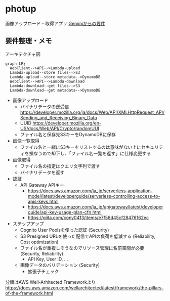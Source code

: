 # photup

画像アップロード・取得アプリ
[Geminiからの要件](REQUIREMENTS.md)

## 要件整理・メモ

アーキテクチャ図

```mermaid
graph LR;
  WebClient-->API-->Lambda-upload
  Lambda-upload--store files-->S3
  Lambda-upload--store metadata-->DynamoDB
  WebClient-->API-->Lambda-download
  Lambda-download--get files-->S3
  Lambda-download--get metadata-->DynamoDB
```

- 画像アップロード
  - バイナリデータの送受信 <https://developer.mozilla.org/ja/docs/Web/API/XMLHttpRequest_API/Sending_and_Receiving_Binary_Data>
  - UUID <https://developer.mozilla.org/en-US/docs/Web/API/Crypto/randomUUI>
  - ファイル名と保存先S3キーをDynamoDBに保存
- 画像一覧取得
  - ファイル名と一緒にS3キーをリストするのは意味がない上にセキュリティを損なうので却下し、「ファイル名一覧を返す」に仕様変更する
- 画像取得
  - ファイル名の指定はクエリ文字列で渡す
  - バイナリデータを返す
- 認証
  - API Gateway APIキー
    - <https://docs.aws.amazon.com/ja_jp/serverless-application-model/latest/developerguide/serverless-controlling-access-to-apis-keys.html>
    - <https://docs.aws.amazon.com/ja_jp/apigateway/latest/developerguide/api-key-usage-plan-cfn.html>
    - <https://qiita.com/cony0413/items/e7f56d45cf28476162ec>
- ステップアップ
  - Cognito User Poolsを使った認証 (Security)
  - S3 Presigned URLを使った配信でAPIの負荷を低減する (Reliability, Cost optimization)
  - ファイル名が重複しそうなのでリソース管理に名前空間が必要 (Security, Reliability)
    - API Key, User ID, ...
  - 画像データのバリデーション (Security)
    - 拡張子チェック

分類はAWS Well-Arhitected Frameworkより  
<https://docs.aws.amazon.com/wellarchitected/latest/framework/the-pillars-of-the-framework.html>
